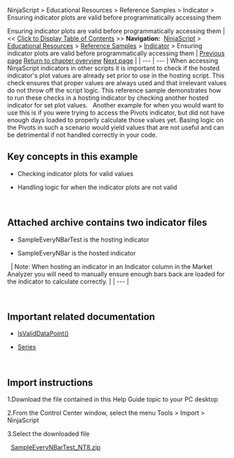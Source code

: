 ﻿
NinjaScript > Educational Resources > Reference Samples > Indicator > Ensuring indicator plots are valid before programmatically accessing them

Ensuring indicator plots are valid before programmatically accessing them
| << [Click to Display Table of Contents](ensuring_indicator_plots_are_v.md) >> **Navigation:**     [NinjaScript](ninjascript.md) > [Educational Resources](educational_resources.md) > [Reference Samples](reference_samples.md) > [Indicator](indicator2.md) > Ensuring indicator plots are valid before programmatically accessing them | [Previous page](draw_objects.md) [Return to chapter overview](indicator2.md) [Next page](exposing_indicator_values_that.md) |
| --- | --- |
When accessing NinjaScript indicators in other scripts it is important to check if the hosted indicator's plot values are already set prior to use in the hosting script. This check ensures that proper values are always used and that irrelevant values do not throw off the script logic. This reference sample demonstrates how to run these checks in a hosting indicator by checking another hosted indicator for set plot values.
 
Another example for when you would want to use this is if you were trying to access the Pivots indicator, but did not have enough days loaded to properly calculate those values yet. Basing logic on the Pivots in such a scenario would yield values that are not useful and can be detrimental if not handled correctly in your code.
 
## Key concepts in this example
- Checking indicator plots for valid values

- Handling logic for when the indicator plots are not valid

 
## Attached archive contains two indicator files
- SampleEveryNBarTest is the hosting indicator

- SampleEveryNBar is the hosted indicator

 
| Note: When hosting an indicator in an Indicator column in the Market Analyzer you will need to manually ensure enough bars back are loaded for the indicator to calculate correctly. |
| --- |

 
## Important related documentation
- [IsValidDataPoint()](isvaliddatapoint.md)

- [Series](seriest.md)

 
## Import instructions
1.Download the file contained in this Help Guide topic to your PC desktop

2.From the Control Center window, select the menu Tools > Import > NinjaScript

3.Select the downloaded file

 
[SampleEveryNBarTest_NT8.zip](https://ninjatrader.com/support/helpGuides/nt8/samples/SampleEveryNBarTest_NT8.zip)
